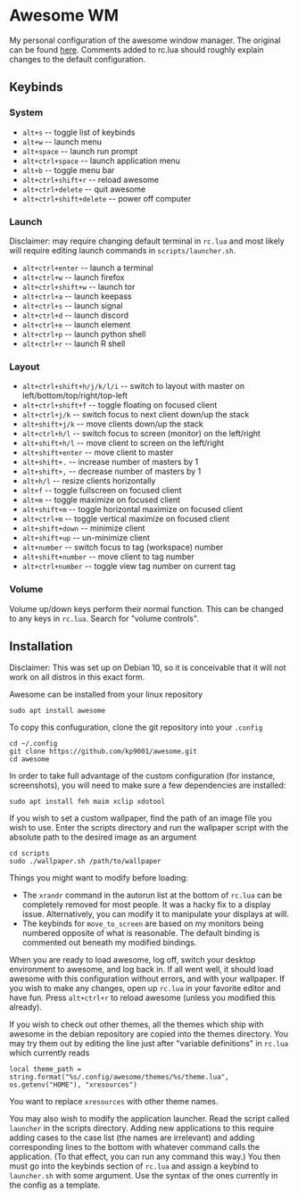 # Awesome WM

My personal configuration of the awesome window manager. The original can be found [here](https://github.com/awesomeWM/awesome). Comments added to rc.lua should roughly explain changes to the default configuration. 

## Keybinds

### System

- `alt+s` -- toggle list of keybinds
- `alt+w` -- launch menu
- `alt+space` -- launch run prompt
- `alt+ctrl+space` -- launch application menu
- `alt+b` -- toggle menu bar
- `alt+ctrl+shift+r` -- reload awesome
- `alt+ctrl+delete` -- quit awesome
- `alt+ctrl+shift+delete` -- power off computer

### Launch

Disclaimer: may require changing default terminal in `rc.lua` and most likely will require editing launch commands in `scripts/launcher.sh`.

- `alt+ctrl+enter` -- launch a terminal
- `alt+ctrl+w` -- launch firefox
- `alt+ctrl+shift+w` -- launch tor
- `alt+ctrl+a` -- launch keepass
- `alt+ctrl+s` -- launch signal
- `alt+ctrl+d` -- launch discord
- `alt+ctrl+e` -- launch element
- `alt+ctrl+p` -- launch python shell
- `alt+ctrl+r` -- launch R shell

### Layout

- `alt+ctrl+shift+h/j/k/l/i` -- switch to layout with master on left/bottom/top/right/top-left
- `alt+ctrl+shift+f` -- toggle floating on focused client
- `alt+ctrl+j/k` -- switch focus to next client down/up the stack
- `alt+shift+j/k` -- move clients down/up the stack
- `alt+ctrl+h/l` -- switch focus to screen (monitor) on the left/right
- `alt+shift+h/l` -- move client to screen on the left/right
- `alt+shift+enter` -- move client to master
- `alt+shift+.` -- increase number of masters by 1
- `alt+shift+,` -- decrease number of masters by 1
- `alt+h/l` -- resize clients horizontally
- `alt+f` -- toggle fullscreen on focused client
- `alt+m` -- toggle maximize on focused client 
- `alt+shift+m` -- toggle horizontal maximize on focused client 
- `alt+ctrl+m` -- toggle vertical maximize on focused client 
- `alt+shift+down` -- minimize client
- `alt+shift+up` -- un-minimize client
- `alt+number` -- switch focus to tag (workspace) number
- `alt+shift+number` -- move client to tag number
- `alt+ctrl+number` -- toggle view tag number on current tag

### Volume

Volume up/down keys perform their normal function. This can be changed to any keys in `rc.lua`. Search for "volume controls".

## Installation

Disclaimer: This was set up on Debian 10, so it is conceivable that it will not work on all distros in this exact form. 

Awesome can be installed from your linux repository 

```
sudo apt install awesome
```

To copy this confuguration, clone the git repository into your `.config`

```
cd ~/.config
git clone https://github.com/kp9001/awesome.git
cd awesome
```

In order to take full advantage of the custom configuration (for instance, screenshots), you will need to make sure a few dependencies are installed:

```
sudo apt install feh maim xclip xdotool
```

If you wish to set a custom wallpaper, find the path of an image file you wish to use. Enter the scripts directory and run the wallpaper script with the absolute path to the desired image as an argument

```
cd scripts
sudo ./wallpaper.sh /path/to/wallpaper
```

Things you might want to modify before loading: 

- The `xrandr` command in the autorun list at the bottom of `rc.lua` can be completely removed for most people. It was a hacky fix to a display issue. Alternatively, you can modify it to manipulate your displays at will. 
- The keybinds for `move_to_screen` are based on my monitors being numbered opposite of what is reasonable. The default binding is commented out beneath my modified bindings. 

When you are ready to load awesome, log off, switch your desktop environment to awesome, and log back in. If all went well, it should load awesome with this configuration without errors, and with your wallpaper. If you wish to make any changes, open up `rc.lua` in your favorite editor and have fun. Press `alt+ctrl+r` to reload awesome (unless you modified this already). 

If you wish to check out other themes, all the themes which ship with awesome in the debian repository are copied into the themes directory. You may try them out by editing the line just after "variable definitions" in `rc.lua` which currently reads 

```
local theme_path = string.format("%s/.config/awesome/themes/%s/theme.lua", os.getenv("HOME"), "xresources")
```

You want to replace `xresources` with other theme names. 

You may also wish to modify the application launcher. Read the script called `launcher` in the scripts directory. Adding new applications to this require adding cases to the case list (the names are irrelevant) and adding corresponding lines to the bottom with whatever command calls the application. (To that effect, you can run any command this way.) You then must go into the keybinds section of `rc.lua` and assign a keybind to `launcher.sh` with some argument. Use the syntax of the ones currently in the config as a template. 

